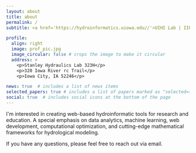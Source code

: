 ```yaml
---
layout: about
title: about
permalink: /
subtitle: <a href='https://hydroinformatics.uiowa.edu//'>UIHI Lab | IIHR-Hydroscience and Engineering</a>.

profile:
  align: right
  image: prof_pic.jpg
  image_circular: false # crops the image to make it circular
  address: >
    <p>Stanley Hydraulics Lab 323H</p>
    <p>320 Iowa River rc Trail</p>
    <p>Iowa City, IA 52246</p>

news: true  # includes a list of news items
selected_papers: true # includes a list of papers marked as "selected={true}"
social: true  # includes social icons at the bottom of the page
---
```


I'm interested in creating web-based hydroinformatic tools for research and education. A special emphasis on data analytics, machine learning, web development, computational optimization, and cutting-edge mathematical frameworks for hydrological modeling.

If you have any questions, please feel free to reach out via email.